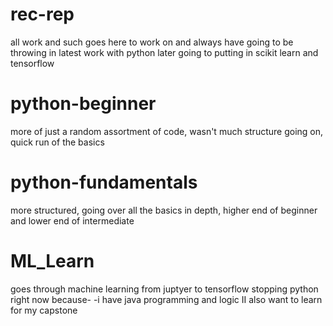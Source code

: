 # rec-rep
all work and such goes here to work on and always have
going to be throwing in latest work with python
later going to putting in scikit learn and tensorflow
# python-beginner
more of just a random assortment of code, 
wasn't much structure going on, 
quick run of the basics
# python-fundamentals
more structured, 
going over all the basics in depth, 
higher end of beginner and lower end of intermediate
# ML_Learn
goes through machine learning
from juptyer to tensorflow
stopping python right now because-
-i have java programming and logic II
also want to learn for my capstone
